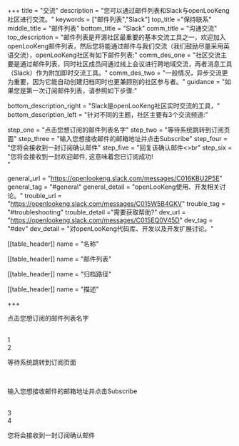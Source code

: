 +++
title = "交流"
description = "您可以通过邮件列表和Slack与openLooKeng社区进行交流。"
keywords = ["邮件列表","Slack"]
top_title ="保持联系"
middle_title = "邮件列表"
bottom_title = "Slack"
comm_title = "沟通交流"
top_description = "邮件列表是开源社区最重要的基本交流工具之一，欢迎加入openLooKeng邮件列表，然后您将能通过邮件与我们交流（我们鼓励尽量采用英语交流），openLooKeng社区有如下邮件列表:"
comm_des_one = "社区交流主要是通过邮件列表，同时社区成员间通过线上会议进行跨地域交流，再者消息工具（Slack）作为附加即时交流工具。"
comm_des_two = "一般情况，异步交流更为重要，因为它能自动创建归档同时也更兼顾别的社区参与者。"
guidance = "如果您是第一次订阅邮件列表，请参照如下步骤:"

bottom_description_right = "Slack是openLooKeng社区实时交流的工具，"
bottom_description_left = "针对不同的主题，社区主要有3个交流频道:"

step_one = "点击您想订阅的邮件列表名字"
step_two = "等待系统跳转到订阅页面"
step_three = "输入您想接收邮件的邮箱地址并点击Subscribe"
step_four = "您将会接收到一封订阅确认邮件"
step_five = "回复该确认邮件<>br"
step_six = "您将会接收到一封欢迎邮件, 这意味着您已订阅成功!<br>"

general_url = "https://openlookeng.slack.com/messages/C016KBU2P5E"
general_tag = "#general"
general_detail = "openLooKeng使用、开发相关讨论。"
trouble_url = "https://openlookeng.slack.com/messages/C015W5B4GKV"
trouble_tag = "#troubleshooting"
trouble_detail ="需要获取帮助?"
dev_url = "https://openlookeng.slack.com/messages/C015EQ0V45D"
dev_tag = "#dev"
dev_detail = "对openLooKeng代码库、开发以及开发扩展讨论。"

[[table_header]]
    name = "名称"

[[table_header]]
    name = "邮件列表"

[[table_header]]
    name = "归档路径"

[[table_header]]
    name = "描述"

+++
<div class="step-left fixHeight">
    <div class="step-left-box">
        <p>点击您想订阅的邮件列表名字</p><br>
    </div>
    <div class="step-left-num">
        <span>1</span>
    </div>
    <div class="step-left-line"></div>
</div>
<div class="step-right fixHeight">
    <div class="step-right-line"></div>
    <div class="step-right-num">
        <span>2</span>
    </div>
    <div class="step-right-box">
        <p>等待系统跳转到订阅页面</p><br>
    </div>
</div>
<div class="step-left fixHeight">
    <div class="step-left-box">
        <p>输入您想接收邮件的邮箱地址并点击Subscribe</p><br>
    </div>
    <div class="step-left-num">
        <span>3</span>
    </div>
    <div class="step-left-line"></div>
</div>
<div class="step-right fixHeight">
    <div class="step-right-line"></div>
    <div class="step-right-num">
        <span>4</span>
    </div>
    <div class="step-right-box">
        <p>您将会接收到一封订阅确认邮件</p><br>
    </div>
</div>
